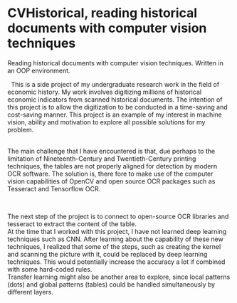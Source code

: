 # CVHistorical, reading historical documents with computer vision techniques
Reading historical documents with computer vision techniques. Written in an OOP environment.<br />

&nbsp;
This is a side project of my undergraduate research work in the field of economic history. My work involves digitizing millions of historical economic indicators from scanned historical documents. The intention of this project is to allow the digitization to be conducted in a time-saving and cost-saving manner. This project is an example of my interest in machine vision, ability and motivation to explore all possible solutions for my problem. <br />
&nbsp;
&nbsp;

The main challenge that I have encountered is that, due perhaps to the limitation of Nineteenth-Century and Twentieth-Century printing techniques, the tables are not properly aligned for detection by modern OCR software.  The solution is, there fore to make use of the computer vision capabilities of OpenCV and open source OCR packages such as Tesseract and Tensorflow OCR.   <br />

&nbsp;
&nbsp;
&nbsp;

The next step of the project is to connect to open-source OCR libraries and tesseract to extract the content of the table. <br />
At the time that I worked with this project, I have not learned deep learning techniques such as CNN. After learning about the capability of these new techniques, I realized that some of the steps, such as creating the kernel and scanning the picture with it, could be replaced by deep learning techniques. This would potentially increase the accuracy a lot if combined with some hard-coded rules. <br />
Transfer learning might also be another area to explore, since local patterns (dots) and global patterns (tables) could be handled simultaneously by different layers.  <br />

